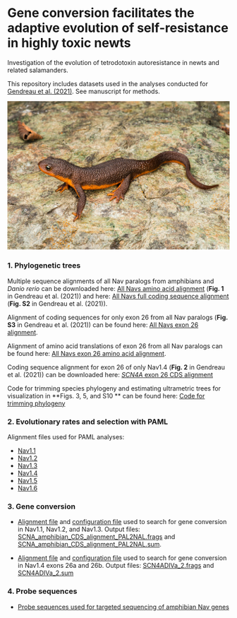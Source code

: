 # Gene conversion facilitates the adaptive evolution of self-resistance in highly toxic newts


Investigation of the evolution of tetrodotoxin autoresistance in newts and related salamanders.

This repository includes datasets used in the analyses conducted for [Gendreau et al. (2021)](https://doi.org/10.1093/molbev/msab182). See manuscript for methods.



![Taricha torosa](Taricha_torosa.jpeg)







### 1. Phylogenetic trees

Multiple sequence alignments of all Nav paralogs from amphibians and *Danio rerio* can be downloaded here: [All Navs amino acid alignment](SCNA_protein_alignment_RAxML_Tree.fasta) (**Fig. 1** in Gendreau et al. (2021)) and here: [All Navs full coding sequence alignment](SCN_CDS_alignment_RAxML_Tree.fasta) (**Fig. S2** in Gendreau et al. (2021)).

Alignment of coding sequences for only exon 26 from all Nav paralogs (**Fig. S3** in Gendreau et al. (2021)) can be found here: [All Navs exon 26 alignment](Exon_26_all_SCNAs.fasta).

Alignment of amino acid translations of exon 26 from all Nav paralogs can be found here: [All Navs exon 26 amino acid alignment](Exon26_all_SCNAs_amino_acid.fasta).

Coding sequence alignment for exon 26 of only Nav1.4 (**Fig. 2** in Gendreau et al. (2021)) can be downloaded here: [*SCN4A* exon 26 CDS alignment](SCN4A_exon26_RAxML_Tree.fasta)

Code for trimming species phylogeny and estimating ultrametric trees for visualization in **Figs. 3, 5, and S10 ** can be found here: [Code for trimming phylogeny](amphibian_time_tree.R)


### 2. Evolutionary rates and selection with PAML

Alignment files used for PAML analyses:
* [Nav1.1](SCN1A_CDS_alignment.fasta)
* [Nav1.2](SCN2A_CDS_alignment.fasta)
* [Nav1.3](SCN3A_CDS_alignment.fasta)
* [Nav1.4](SCN4A_CDS_alignment.fasta)
* [Nav1.5](SCN5A_CDS_alignment.fasta)
* [Nav1.6](SCN8A_CDS_alignment.fasta)


### 3. Gene conversion

* [Alignment file](SCNA_amphibian_CDS_alignment_geneconv.fasta) and [configuration file](Geneconv_config_SCN1A-2A-3A.cfg) used to search for gene conversion in Nav1.1, Nav1.2, and Nav1.3. Output files: [SCNA_amphibian_CDS_alignment_PAL2NAL.frags](SCNA_amphibian_CDS_alignment_PAL2NAL.frags) and [SCNA_amphibian_CDS_alignment_PAL2NAL.sum](SCNA_amphibian_CDS_alignment_PAL2NAL.sum).

* [Alignment file](SCN4A_exon_26_alignment_geneconv.fasta) and [configuration file](Geneconv_config_SCN4A.cfg) used to search for gene conversion in Nav1.4 exons 26a and 26b. Output files: [SCN4ADIVa_2.frags](SCN4ADIVa_2.frags) and [SCN4ADIVa_2.sum](SCN4ADIVa_2.sum)


### 4. Probe sequences

* [Probe sequences used for targeted sequencing of amphibian Nav genes](Amphibian_SCN_probes.txt)


